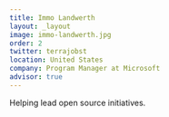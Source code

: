 ```yaml
---
title: Immo Landwerth
layout: _layout
image: immo-landwerth.jpg
order: 2
twitter: terrajobst
location: United States
company: Program Manager at Microsoft
advisor: true
---
```


Helping lead open source initiatives.
